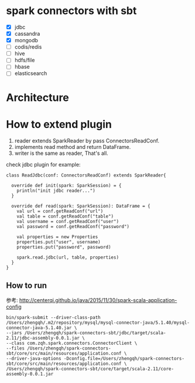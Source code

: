 
# spark connectors with sbt

- [x] jdbc
- [x] cassandra
- [x] mongodb
- [ ] codis/redis
- [ ] hive
- [ ] hdfs/file
- [ ] hbase
- [ ] elasticsearch

# Architecture


# How to extend plugin

1. reader extends SparkReader by pass ConnectorsReadConf.
2. implements read method and return DataFrame.
3. writer is the same as reader, That's all.

check jdbc plugin for example:

```
class ReadJdbc(conf: ConnectorsReadConf) extends SparkReader{

  override def init(spark: SparkSession) = {
    println("init jdbc reader...")
  }

  override def read(spark: SparkSession): DataFrame = {
    val url = conf.getReadConf("url")
    val table = conf.getReadConf("table")
    val username = conf.getReadConf("user")
    val password = conf.getReadConf("password")

    val properties = new Properties
    properties.put("user", username)
    properties.put("password", password)

    spark.read.jdbc(url, table, properties)
  }
}
```


## How to run

参考: <http://centerqi.github.io/java/2015/11/30/spark-scala-application-config>

```
bin/spark-submit --driver-class-path /Users/zhengqh/.m2/repository/mysql/mysql-connector-java/5.1.40/mysql-connector-java-5.1.40.jar \
--jars /Users/zhengqh/spark-connectors-sbt/jdbc/target/scala-2.11/jdbc-assembly-0.0.1.jar \
--class com.zqh.spark.connectors.ConnectorClient \
--files /Users/zhengqh/spark-connectors-sbt/core/src/main/resources/application.conf \
--driver-java-options -Dconfig.file=/Users/zhengqh/spark-connectors-sbt/core/src/main/resources/application.conf \
/Users/zhengqh/spark-connectors-sbt/core/target/scala-2.11/core-assembly-0.0.1.jar
```